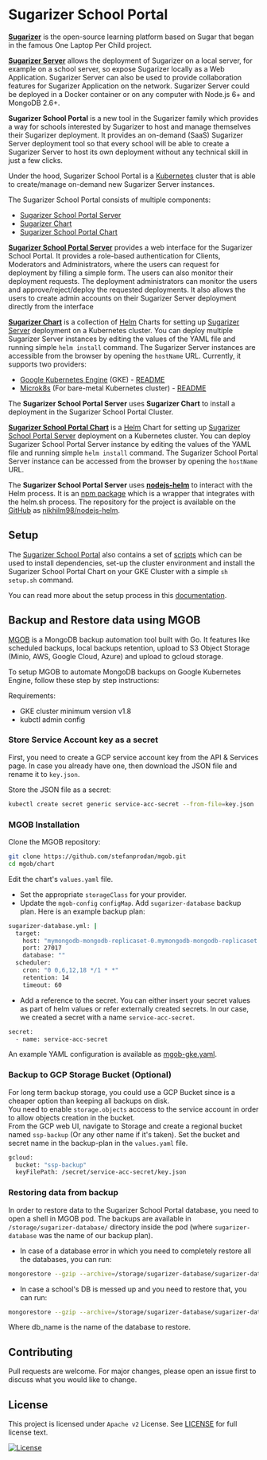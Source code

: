# Sugarizer School Portal

[**Sugarizer**](https://github.com/llaske/sugarizer) is the open-source learning platform based on Sugar that began in the famous One Laptop Per Child project.

[**Sugarizer Server**](https://github.com/llaske/sugarizer-server) allows the deployment of Sugarizer on a local server, for example on a school server, so expose Sugarizer locally as a Web Application. Sugarizer Server can also be used to provide collaboration features for Sugarizer Application on the network. Sugarizer Server could be deployed in a Docker container or on any computer with Node.js 6+ and MongoDB 2.6+.

**Sugarizer School Portal** is a new tool in the Sugarizer family which provides a way for schools interested by Sugarizer to host and manage themselves their Sugarizer deployment. It provides an on-demand (SaaS) Sugarizer Server deployment tool so that every school will be able to create a Sugarizer Server to host its own deployment without any technical skill in just a few clicks.

Under the hood, Sugarizer School Portal is a [Kubernetes](https://kubernetes.io/) cluster that is able to create/manage on-demand new Sugarizer Server instances.

The Sugarizer School Portal consists of multiple components:
- [Sugarizer School Portal Server](https://github.com/nikhilm98/sugarizer-school-portal-server)
- [Sugarizer Chart](https://github.com/nikhilm98/sugarizer-chart)
- [Sugarizer School Portal Chart](https://github.com/nikhilm98/sugarizer-school-portal-chart)

[**Sugarizer School Portal Server**](https://github.com/nikhilm98/sugarizer-school-portal-server) provides a web interface for the Sugarizer School Portal. It provides a role-based authentication for Clients, Moderators and Administrators, where the users can request for deployment by filling a simple form. The users can also monitor their deployment requests. The deployment administrators can monitor the users and approve/reject/deploy the requested deployments. It also allows the users to create admin accounts on their Sugarizer Server deployment directly from the interface

[**Sugarizer Chart**](https://github.com/nikhilm98/sugarizer-chart) is a collection of [Helm](https://helm.sh/) Charts for setting up [Sugarizer Server](https://github.com/llaske/sugarizer-server) deployment on a Kubernetes cluster. You can deploy multiple Sugarizer Server instances by editing the values of the YAML file and running simple `helm install` command. The Sugarizer Server instances are accessible from the browser by opening the `hostName` URL. Currently, it supports two providers:
- [Google Kubernetes Engine](https://cloud.google.com/kubernetes-engine) (GKE) - [README](https://github.com/NikhilM98/sugarizer-chart/tree/master/gke-environment)
- [Microk8s](https://microk8s.io) (For bare-metal Kubernetes cluster) - [README](https://github.com/NikhilM98/sugarizer-chart/tree/master/microk8s-environment)

The **Sugarizer School Portal Server** uses **Sugarizer Chart** to install a deployment in the Sugarizer School Portal Cluster.

[**Sugarizer School Portal Chart**](https://github.com/nikhilm98/sugarizer-school-portal-chart) is a [Helm](https://helm.sh/) Chart for setting up [Sugarizer School Portal Server](https://github.com/nikhilm98/sugarizer-school-portal-server) deployment on a Kubernetes cluster. You can deploy Sugarizer School Portal Server instance by editing the values of the YAML file and running simple `helm install` command. The Sugarizer School Portal Server instance can be accessed from the browser by opening the `hostName` URL.

The **Sugarizer School Portal Server** uses [**nodejs-helm**](https://www.npmjs.com/package/nodejs-helm) to interact with the Helm process. It is an [npm package](https://www.npmjs.com) which is a wrapper that integrates with the helm.sh process. The repository for the project is available on the [GitHub](https://github.com/) as [nikhilm98/nodejs-helm](https://github.com/NikhilM98/nodejs-helm).

## Setup
The [Sugarizer School Portal](https://github.com/NikhilM98/sugarizer-school-portal) also contains a set of [scripts](https://github.com/NikhilM98/sugarizer-school-portal/blob/master/scripts) which can be used to install dependencies, set-up the cluster environment and install the Sugarizer School Portal Chart on your GKE Cluster with a simple `sh setup.sh` command.

You can read more about the setup process in this [documentation](https://github.com/NikhilM98/sugarizer-school-portal/blob/master/scripts/README.md).

## Backup and Restore data using MGOB
[MGOB](https://github.com/stefanprodan/mgob/) is a MongoDB backup automation tool built with Go. It features like scheduled backups, local backups retention, upload to S3 Object Storage (Minio, AWS, Google Cloud, Azure) and upload to gcloud storage.

To setup MGOB to automate MongoDB backups on Google Kubernetes Engine, follow these step by step instructions:

Requirements:
- GKE cluster minimum version v1.8
- kubctl admin config

### Store Service Account key as a secret
First, you need to create a GCP service account key from the API & Services page. In case you already have one, then download the JSON file and rename it to `key.json`.

Store the JSON file as a secret:
```bash
kubectl create secret generic service-acc-secret --from-file=key.json
```

### MGOB Installation
Clone the MGOB repository:
```bash
git clone https://github.com/stefanprodan/mgob.git
cd mgob/chart
```
Edit the chart's `values.yaml` file.
- Set the appropriate `storageClass` for your provider.
- Update the `mgob-config` `configMap`. Add `sugarizer-database` backup plan.
Here is an example backup plan:
```bash
sugarizer-database.yml: |
  target:
    host: "mymongodb-mongodb-replicaset-0.mymongodb-mongodb-replicaset.default,mymongodb-mongodb-replicaset-1.mymongodb-mongodb-replicaset.default,mymongodb-mongodb-replicaset-2.mymongodb-mongodb-replicaset.default"
    port: 27017
    database: ""
  scheduler:
    cron: "0 0,6,12,18 */1 * *"
    retention: 14
    timeout: 60
```
- Add a reference to the secret. You can either insert your secret values as part of helm values or refer externally created secrets. In our case, we created a secret with a name `service-acc-secret`.
```bash
secret:
  - name: service-acc-secret
```
An example YAML configuration is available as [mgob-gke.yaml](examples/mgob-gke.yaml).

### Backup to GCP Storage Bucket (Optional)
For long term backup storage, you could use a GCP Bucket since is a cheaper option than keeping all backups on disk.    
You need to enable `storage.objects` acccess to the service account in order to allow objects creation in the bucket.    
From the GCP web UI, navigate to Storage and create a regional bucket named `ssp-backup` (Or any other name if it's taken). Set the bucket and secret name in the backup-plan in the `values.yaml` file.
```bash
gcloud:
  bucket: "ssp-backup"
  keyFilePath: /secret/service-acc-secret/key.json
```

### Restoring data from backup
In order to restore data to the Sugarizer School Portal database, you need to open a shell in MGOB pod. The backups are available in `/storage/sugarizer-database/` directory inside the pod (where `sugarizer-database` was the name of our backup plan).

- In case of a database error in which you need to completely restore all the databases, you can run:
```bash
mongorestore --gzip --archive=/storage/sugarizer-database/sugarizer-database-xxxxxxxxxx.gz --host mymongodb-mongodb-replicaset-0.mymongodb-mongodb-replicaset.default:27017 --drop
```
- In case a school's DB is messed up and you need to restore that, you can run:
```bash
mongorestore --gzip --archive=/storage/sugarizer-database/sugarizer-database-xxxxxxxxxx.gz --nsInclude="db_name.*" --host mymongodb-mongodb-replicaset-0.mymongodb-mongodb-replicaset.default:27017 --drop
```
Where db_name is the name of the database to restore.

## Contributing
Pull requests are welcome. For major changes, please open an issue first to discuss what you would like to change.

## License
This project is licensed under `Apache v2` License. See [LICENSE](LICENSE) for full license text.

[![License](https://img.shields.io/badge/License-Apache%202.0-blue.svg)](https://opensource.org/licenses/Apache-2.0)
